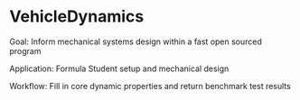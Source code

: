 # VehicleDynamics
Goal: Inform mechanical systems design within a fast open sourced program

Application: Formula Student setup and mechanical design

Workflow: Fill in core dynamic properties and return benchmark test results

